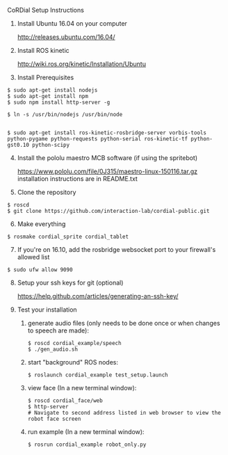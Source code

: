 CoRDial Setup Instructions

1. Install Ubuntu 16.04 on your computer

    http://releases.ubuntu.com/16.04/

2. Install ROS kinetic

    http://wiki.ros.org/kinetic/Installation/Ubuntu

3. Install Prerequisites

~~~~
$ sudo apt-get install nodejs
$ sudo apt-get install npm
$ sudo npm install http-server -g

$ ln -s /usr/bin/nodejs /usr/bin/node


$ sudo apt-get install ros-kinetic-rosbridge-server vorbis-tools python-pygame python-requests python-serial ros-kinetic-tf python-gst0.10 python-scipy
~~~~
4. Install the pololu maestro MCB software (if using the spritebot)

    https://www.pololu.com/file/0J315/maestro-linux-150116.tar.gz
    installation instructions are in README.txt

5. Clone the repository

~~~~
$ roscd
$ git clone https://github.com/interaction-lab/cordial-public.git
~~~~

6. Make everything

~~~~
$ rosmake cordial_sprite cordial_tablet
~~~~

7. If you're on 16.10, add the rosbridge websocket port to your firewall's allowed list

~~~~
$ sudo ufw allow 9090
~~~~

8. Setup your ssh keys for git (optional)

    https://help.github.com/articles/generating-an-ssh-key/

9. Test your installation

    1. generate audio files (only needs to be done once or when changes to speech are made):
        
        ~~~~
        $ roscd cordial_example/speech
        $ ./gen_audio.sh
        ~~~~

    2. start "background" ROS nodes:
        ~~~~
        $ roslaunch cordial_example test_setup.launch
        ~~~~

    3. view face (In a new terminal window):
      
        ~~~~
        $ roscd cordial_face/web
        $ http-server
        # Navigate to second address listed in web browser to view the robot face screen
        ~~~~

    4. run example (In a new terminal window):
      
        ~~~~
        $ rosrun cordial_example robot_only.py
        ~~~~
